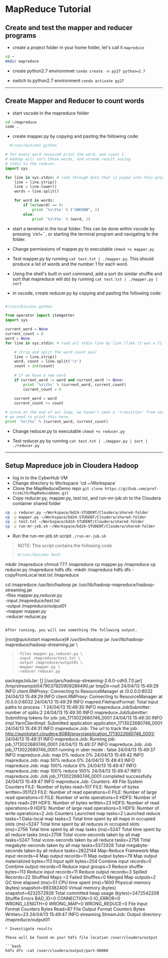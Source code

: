 # MapReduce Tutorial


## Create and test the mapper and reducer programs


* create a project folder in your home folder, let's call it `mapreduce`

```bash
cd ~ 
mkdir mapreduce
```

* create python2.7 environmnet ```conda create -n py27 python=2.7```

* switch to python2.7 environment ```conda activate py27```

---

## Create Mapper and Reducer to count words

* start vscode in the mapreduce folder

```bash
cd ~/mapreduce
code .
```

* create mapper.py by copying and pasting the following code:

```python
  #!/usr/bin/env python

# for every word received print the word, and count 1
# Hadoop will sort these words, and stream result susing
# stdin to the reducer.
import sys

for line in sys.stdin: # look through data that is piped into this program
    line = line.strip()
    line = line.lower()
    words = line.split()

    for word in words:
        if len(word) == 0:
            print '%s\t%s' % ("UNKOWN", 1)
        else:
            print '%s\t%s' % (word, 1)
```

* start a terminal in the local folder. This can be done within vscode by pressing `ctrl+``, or starting the terminal program and navigating to the folder.

* Change permissions of mapper.py to executable `chmod +x mapper.py`

* Test mapper.py by running `cat test.txt | ./mapper.py`. This should produce a list of words and the number 1 for each word.

* Using the shell's built in sort command, add a sort (to similar shuffle and sort that mapreduce will do) by running `cat test.txt | ./mapper.py | sort`

* in vscode, create reducer.py by copying and pasting the following code:

```python

#!/usr/bin/env python

from operator import itemgetter
import sys

current_word = None
current_count = 0
word = None
for line in sys.stdin: # read all stdin line by line (like it was a file)

    # strip and split the word count pair    
    line = line.strip()
    word, count = line.split('\t')
    count = int(count)
    
    # if we have a new word
    if current_word != word and current_word != None:
        print '%s\t%s' % (current_word, current_count)
        current_count = 0
    
    current_word = word
    current_count += count

# since at the end of our loop, we haven't seen a 'transition' from one word to another
# we need to print this here.
print '%s\t%s' % (current_word, current_count)
```

* Change reducer.py to executable `chmod +x reducer.py`

* Test reducer.py by running `cat test.txt | ./mapper.py | sort | ./reducer.py`

---

## Setup Mapreduce job in Cloudera Hadoop


*  log in to the CyberHub VM
*  Change directory to Workspace 'cd ~/Workspace`
*  Clone the MapReduceDemo repo `git clone https://github.com/prof-tcsmith/MapReduceDemo.git`
*  Copy reducer.py, mapper.py, test.txt, and run-mr-job.sh to the Cloudera container shared folder
```bash
cp -p reducer.py ~/Workspace/bd24-STUDENT/Cloudera/shared-folder
cp -p mapper.py ~/Workspace/bd24-STUDENT/Cloudera/shared-folder
cp -p test.txt ~/Workspace/bd24-STUDENT/Cloudera/shared-folder
cp -p run-mr-job.sh ~/Workspace/bd24-STUDENT/Cloudera/shared-folder
```
* Run the run-mr-job.sh script `./run-mr-job.sh`
> NOTE: This script contains the following code
> ```bash
> #!/usr/bin/env bash
mkdir /mapreduce
chmod 777 /mapreduce
cp mapper.py /mapreduce
cp reducer.py /mapreduce
hdfs dfs -mkdir /mapreduce
hdfs dfs -copyFromLocal test.txt /mapreduce

cd /mapreduce
/usr/bin/hadoop jar /usr/lib/hadoop-mapreduce/hadoop-streaming.jar \
    -files mapper.py,reducer.py \
    -input /mapreduce/test.txt \
    -output /mapreduce/output01 \
    -mapper mapper.py \
    -reducer reducer.py
```
  
After running, you will see something the following output.

```
[root@quickstart mapreduce]# /usr/bin/hadoop jar /usr/lib/hadoop-mapreduce/hadoop-streaming.jar \
>     -files mapper.py,reducer.py \
>     -input /mapreduce/test.txt \
>     -output /mapreduce/output01 \
>     -mapper mapper.py \
>     -reducer reducer.py
packageJobJar: [] [/usr/jars/hadoop-streaming-2.6.0-cdh5.7.0.jar] /tmp/streamjob5479037920909289490.jar tmpDir=null
24/04/13 15:49:29 INFO client.RMProxy: Connecting to ResourceManager at /0.0.0.0:8032
24/04/13 15:49:29 INFO client.RMProxy: Connecting to ResourceManager at /0.0.0.0:8032
24/04/13 15:49:29 INFO mapred.FileInputFormat: Total input paths to process : 1
24/04/13 15:49:30 INFO mapreduce.JobSubmitter: number of splits:2
24/04/13 15:49:30 INFO mapreduce.JobSubmitter: Submitting tokens for job: job_1713022680746_0001
24/04/13 15:49:30 INFO impl.YarnClientImpl: Submitted application application_1713022680746_0001
24/04/13 15:49:31 INFO mapreduce.Job: The url to track the job: http://quickstart.cloudera:8088/proxy/application_1713022680746_0001/
24/04/13 15:49:31 INFO mapreduce.Job: Running job: job_1713022680746_0001
24/04/13 15:49:37 INFO mapreduce.Job: Job job_1713022680746_0001 running in uber mode : false
24/04/13 15:49:37 INFO mapreduce.Job:  map 0% reduce 0%
24/04/13 15:49:42 INFO mapreduce.Job:  map 50% reduce 0%
24/04/13 15:49:43 INFO mapreduce.Job:  map 100% reduce 0%
24/04/13 15:49:47 INFO mapreduce.Job:  map 100% reduce 100%
24/04/13 15:49:47 INFO mapreduce.Job: Job job_1713022680746_0001 completed successfully
24/04/13 15:49:47 INFO mapreduce.Job: Counters: 49
	File System Counters
		FILE: Number of bytes read=107
		FILE: Number of bytes written=351123
		FILE: Number of read operations=0
		FILE: Number of large read operations=0
		FILE: Number of write operations=0
		HDFS: Number of bytes read=291
		HDFS: Number of bytes written=23
		HDFS: Number of read operations=9
		HDFS: Number of large read operations=0
		HDFS: Number of write operations=2
	Job Counters 
		Launched map tasks=2
		Launched reduce tasks=1
		Data-local map tasks=2
		Total time spent by all maps in occupied slots (ms)=5247
		Total time spent by all reduces in occupied slots (ms)=2756
		Total time spent by all map tasks (ms)=5247
		Total time spent by all reduce tasks (ms)=2756
		Total vcore-seconds taken by all map tasks=5247
		Total vcore-seconds taken by all reduce tasks=2756
		Total megabyte-seconds taken by all map tasks=5372928
		Total megabyte-seconds taken by all reduce tasks=2822144
	Map-Reduce Framework
		Map input records=4
		Map output records=11
		Map output bytes=79
		Map output materialized bytes=113
		Input split bytes=204
		Combine input records=0
		Combine output records=0
		Reduce input groups=3
		Reduce shuffle bytes=113
		Reduce input records=11
		Reduce output records=3
		Spilled Records=22
		Shuffled Maps =2
		Failed Shuffles=0
		Merged Map outputs=2
		GC time elapsed (ms)=51
		CPU time spent (ms)=1600
		Physical memory (bytes) snapshot=993382400
		Virtual memory (bytes) snapshot=4232572928
		Total committed heap usage (bytes)=2472542208
	Shuffle Errors
		BAD_ID=0
		CONNECTION=0
		IO_ERROR=0
		WRONG_LENGTH=0
		WRONG_MAP=0
		WRONG_REDUCE=0
	File Input Format Counters 
		Bytes Read=87
	File Output Format Counters 
		Bytes Written=23
24/04/13 15:49:47 INFO streaming.StreamJob: Output directory: /mapreduce/output01

```
* Investigate results

These will be found on your hdfs file location /user/cloudera/output

```bash
hdfs dfs -cat /user/cloudera/output/part-00000
```

